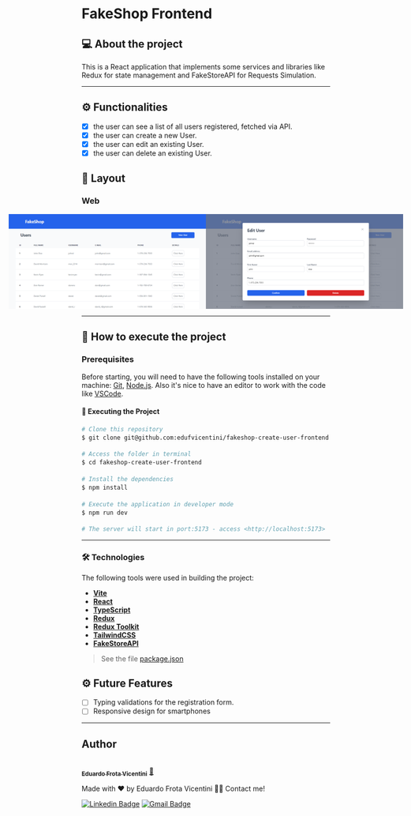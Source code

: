 # FakeShop Frontend

## 💻 About the project
This is a React application that implements some services and libraries like Redux for state management and FakeStoreAPI for Requests Simulation.

---
## ⚙️ Functionalities
- [X] the user can see a list of all users registered, fetched via API.
- [X] the user can create a new User.
- [X] the user can edit an existing User.
- [X] the user can delete an existing User.

## 🎨 Layout

### Web

<p align="center" style="display: flex; align-items: flex-start; justify-content: center;">
  <img alt="mainScreen" title="#mainScreen" src="./assets/main.png" width="400px">

  <img alt="modal" title="#modal" src="./assets/modal.png" width="400px">
</p>

---

## 🚀 How to execute the project

### Prerequisites

Before starting, you will need to have the following tools installed on your machine:
[Git](https://git-scm.com), [Node.js](https://nodejs.org/en/). 
Also it's nice to have an editor to work with the code like [VSCode](https://code.visualstudio.com/).

#### 🎲 Executing the Project
```bash
# Clone this repository
$ git clone git@github.com:edufvicentini/fakeshop-create-user-frontend.git

# Access the folder in terminal
$ cd fakeshop-create-user-frontend

# Install the dependencies
$ npm install

# Execute the application in developer mode
$ npm run dev

# The server will start in port:5173 - access <http://localhost:5173>
```

---

### 🛠 Technologies

The following tools were used in building the project:

- **[Vite](https://vitejs.dev/)**
- **[React](https://pt-br.reactjs.org/)**
- **[TypeScript](https://www.typescriptlang.org/)**
- **[Redux](https://redux.js.org/)**
- **[Redux Toolkit](https://redux-toolkit.js.org/)**
- **[TailwindCSS](https://tailwindcss.com/)**
- **[FakeStoreAPI](https://fakestoreapi.com/)**
 
> See the file [package.json](https://github.com/edufvicentini/fakeshop-create-user-frontend/blob/master/package.json)

## ⚙️ Future Features
- [ ] Typing validations for the registration form.
- [ ] Responsive design for smartphones

---

## Author

<a href="https://https://www.linkedin.com/in/eduardofvicentini">
 <img style="border-radius: 50%;" src="https://avatars.githubusercontent.com/u/95220802?s=400&u=55c93f56de0ea7dfee88bfe5d75a8f795ef89f4b&v=4" width="100px;" alt=""/>
 <br />
 <sub><b>Eduardo Frota Vicentini</b></sub></a> <a href="https://https://www.linkedin.com/in/eduardofvicentini" title="Eduardo">🚀</a>

Made with ❤️ by Eduardo Frota Vicentini 👋🏽 Contact me!

[![Linkedin Badge](https://img.shields.io/badge/-Eduardo-blue?style=flat-square&logo=Linkedin&logoColor=white&link=https://https://www.linkedin.com/in/eduardofvicentini/)](https://www.linkedin.com/in/eduardofvicentini/) 
[![Gmail Badge](https://img.shields.io/badge/-eduardofvicentini@gmail.com-c14438?style=flat-square&logo=Gmail&logoColor=white&link=mailto:eduardofvicentini@gmail.com)](mailto:eduardofvicentini@gmail.com)
